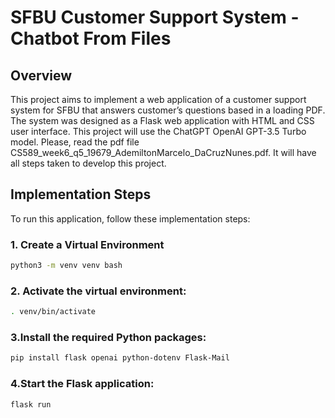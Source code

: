 # SFBU Customer Support System - Chatbot From Files
## Overview
This project aims to implement a web application of a customer support system for SFBU that answers customer’s questions based in a loading PDF.
The system was designed as a Flask web application with HTML and CSS user interface. This project will use the ChatGPT OpenAI GPT-3.5 Turbo model.
Please, read the pdf file CS589_week6_q5_19679_AdemiltonMarcelo_DaCruzNunes.pdf. It will have all steps taken to develop this project.

## Implementation Steps

To run this application, follow these implementation steps:

### 1. Create a Virtual Environment

```bash
python3 -m venv venv bash
```

### 2. Activate the virtual environment:
```bash
. venv/bin/activate
```

### 3.Install the required Python packages:
```bash
pip install flask openai python-dotenv Flask-Mail
```

### 4.Start the Flask application:
```bash
flask run
```

